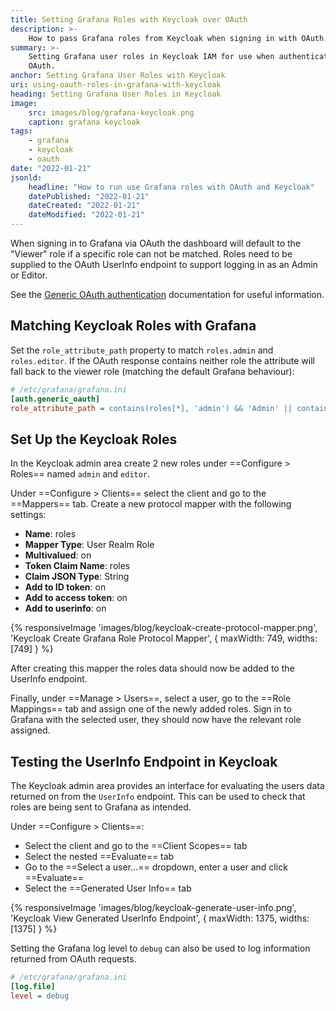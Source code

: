 ```yaml
---
title: Setting Grafana Roles with Keycloak over OAuth
description: >-
    How to pass Grafana roles from Keycloak when signing in with OAuth
summary: >-
    Setting Grafana user roles in Keycloak IAM for use when authenticating with
    OAuth.
anchor: Setting Grafana User Roles with Keycloak
uri: using-oauth-roles-in-grafana-with-keycloak
heading: Setting Grafana User Roles in Keycloak
image:
    src: images/blog/grafana-keycloak.png
    caption: grafana keycloak
tags:
    - grafana
    - keycloak
    - oauth
date: "2022-01-21"
jsonld:
    headline: "How to run use Grafana roles with OAuth and Keycloak"
    datePublished: "2022-01-21"
    dateCreated: "2022-01-21"
    dateModified: "2022-01-21"
---
```


When signing in to Grafana via OAuth the dashboard will default to the "Viewer" 
role if a specific role can not be matched. Roles need to be supplied to the 
OAuth UserInfo endpoint to support logging in as an Admin or Editor.

See the [Generic OAuth authentication](https://grafana.com/docs/grafana/latest/auth/generic-oauth/)
documentation for useful information.

## Matching Keycloak Roles with Grafana

Set the `role_attribute_path` property to match `roles.admin` and `roles.editor`.
If the OAuth response contains neither role the attribute will fall back to the 
viewer role (matching the default Grafana behaviour):

```ini
# /etc/grafana/grafana.ini
[auth.generic_oauth]
role_attribute_path = contains(roles[*], 'admin') && 'Admin' || contains(roles[*], 'editor') && 'Editor' || 'Viewer'
```

## Set Up the Keycloak Roles

In the Keycloak admin area create 2 new roles under ==Configure > Roles==
named `admin` and `editor`.

Under ==Configure > Clients== select the client and go to the ==Mappers== tab. 
Create a new protocol mapper with the following settings:

- **Name**: roles
- **Mapper Type**: User Realm Role
- **Multivalued**: on
- **Token Claim Name**: roles
- **Claim JSON Type**: String
- **Add to ID token**: on
- **Add to access token**: on
- **Add to userinfo**: on

{% responsiveImage 
    'images/blog/keycloak-create-protocol-mapper.png',
    'Keycloak Create Grafana Role Protocol Mapper',
    {
    maxWidth: 749,
    widths: [749]
    }
%}

After creating this mapper the roles data should now be added to the UserInfo
endpoint.

Finally, under ==Manage > Users==, select a user, go to the ==Role Mappings== 
tab and assign one of the newly added roles. Sign in to Grafana with the 
selected user, they should now have the relevant role assigned.

## Testing the UserInfo Endpoint in Keycloak

The Keycloak admin area provides an interface for evaluating the users data 
returned on from the `UserInfo` endpoint. This can be used to check that roles 
are being sent to Grafana as intended.

Under ==Configure > Clients==:

- Select the client and go to the ==Client Scopes== tab
- Select the nested ==Evaluate== tab
- Go to the ==Select a user...== dropdown, enter a user and click ==Evaluate==
- Select the ==Generated User Info== tab

{% responsiveImage 
    'images/blog/keycloak-generate-user-info.png',
    'Keycloak View Generated UserInfo Endpoint',
    {
    maxWidth: 1375,
    widths: [1375]
    }
%}

Setting the Grafana log level to `debug` can also be used to log information 
returned from OAuth requests.

```ini
# /etc/grafana/grafana.ini
[log.file]
level = debug
```


